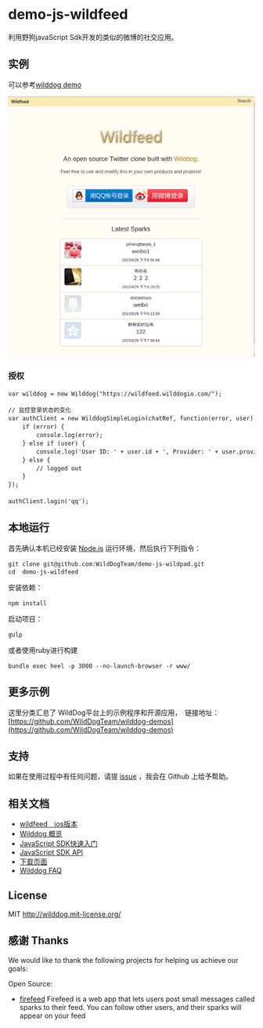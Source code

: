 # demo-js-wildfeed

利用野狗javaScript Sdk开发的类似的微博的社交应用。

## 实例

可以参考[wilddog demo](http://wildfeed.wilddogapp.com) 

[![一个demo页面的快照](screenshot.png)](http://wildfeed.wilddogapp.com/)

### 授权
```HTML
var wilddog = new Wilddog("https://wildfeed.wilddogio.com/");

// 监控登录状态的变化
var authClient = new WilddogSimpleLogin(chatRef, function(error, user) {
    if (error) {
        console.log(error);
    } else if (user) {
        console.log('User ID: ' + user.id + ', Provider: ' + user.provider);
    } else {
        // logged out
    }
});

authClient.login('qq');
```


## 本地运行

首先确认本机已经安装 [Node.js](http://nodejs.org/) 运行环境，然后执行下列指令：

```
git clone git@github.com:WildDogTeam/demo-js-wildpad.git
cd  demo-js-wildfeed
```

安装依赖：

```
npm install
```

启动项目：

```
gulp
```
或者使用ruby进行构建
```
bundle exec heel -p 3000 --no-launch-browser -r www/
```
## 更多示例

这里分类汇总了 WildDog平台上的示例程序和开源应用，　链接地址：[https://github.com/WildDogTeam/wilddog-demos](https://github.com/WildDogTeam/wilddog-demos)

## 支持
如果在使用过程中有任何问题，请提 [issue](https://github.com/WildDogTeam/demo-js-wildfeed/issues) ，我会在 Github 上给予帮助。

## 相关文档

* [wildfeed　ios版本](https://github.com/WildDogTeam/demo-ios-wildfeed)
* [Wilddog 概览](https://z.wilddog.com/overview/introduction)
* [JavaScript SDK快速入门](https://z.wilddog.com/web/quickstart)
* [JavaScript SDK API](https://z.wilddog.com/web/api)
* [下载页面](https://www.wilddog.com/download/)
* [Wilddog FAQ](https://z.wilddog.com/questions)


## License
MIT
http://wilddog.mit-license.org/

## 感谢 Thanks

We would like to thank the following projects for helping us achieve our goals:

Open Source:

* [firefeed](https://github.com/firebase/firefeed) Firefeed is a web app that lets users post small messages called sparks to their feed. You can follow other users, and their sparks will appear on your feed






